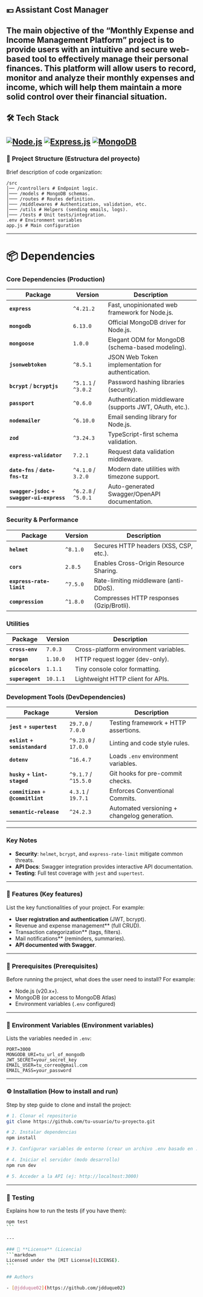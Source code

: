 ## 💴 Assistant Cost Manager

The main objective of the “Monthly Expense and Income Management Platform” project is to provide users with an intuitive and secure web-based tool to effectively manage their personal finances. This platform will allow users to record, monitor and analyze their monthly expenses and income, which will help them maintain a more solid control over their financial situation.
---
## 🛠 Tech Stack
[![Node.js](https://img.shields.io/badge/Node.js-20.x%2B-green)](https://nodejs.org/)
[![Express.js](https://img.shields.io/badge/Express.js-4.x-lightgrey)](https://expressjs.com/)
[![MongoDB](https://img.shields.io/badge/MongoDB-Atlas-blue)](https://www.mongodb.com/atlas)
---

### 📂 **Project Structure** (Estructura del proyecto)

Brief description of code organization:
```plaintext
/src
│── /controllers # Endpoint logic.
│─── /models # MongoDB schemas.
│─── /routes # Routes definition.
│─── /middlewares # Authentication, validation, etc.
│─── /utils # Helpers (sending emails, logs).
│─── /tests # Unit tests/integration.
.env # Environment variables
app.js # Main configuration
```

---

# 📦 Dependencies

### **Core Dependencies (Production)**
| Package | Version | Description |
|---------|---------|-------------|
| **`express`** | `^4.21.2` | Fast, unopinionated web framework for Node.js. |
| **`mongodb`** | `6.13.0` | Official MongoDB driver for Node.js. |
| **`mongoose`** | `1.0.0` | Elegant ODM for MongoDB (schema-based modeling). |
| **`jsonwebtoken`** | `^8.5.1` | JSON Web Token implementation for authentication. |
| **`bcrypt`** / **`bcryptjs`** | `^5.1.1` / `^3.0.2` | Password hashing libraries (security). |
| **`passport`** | `^0.6.0` | Authentication middleware (supports JWT, OAuth, etc.). |
| **`nodemailer`** | `^6.10.0` | Email sending library for Node.js. |
| **`zod`** | `^3.24.3` | TypeScript-first schema validation. |
| **`express-validator`** | `7.2.1` | Request data validation middleware. |
| **`date-fns`** / **`date-fns-tz`** | `^4.1.0` / `3.2.0` | Modern date utilities with timezone support. |
| **`swagger-jsdoc`** + **`swagger-ui-express`** | `^6.2.8` / `^5.0.1` | Auto-generated Swagger/OpenAPI documentation. |

### **Security & Performance**
| Package | Version | Description |
|---------|---------|-------------|
| **`helmet`** | `^8.1.0` | Secures HTTP headers (XSS, CSP, etc.). |
| **`cors`** | `2.8.5` | Enables Cross-Origin Resource Sharing. |
| **`express-rate-limit`** | `^7.5.0` | Rate-limiting middleware (anti-DDoS). |
| **`compression`** | `^1.8.0` | Compresses HTTP responses (Gzip/Brotli). |

### **Utilities**
| Package | Version | Description |
|---------|---------|-------------|
| **`cross-env`** | `7.0.3` | Cross-platform environment variables. |
| **`morgan`** | `1.10.0` | HTTP request logger (dev-only). |
| **`picocolors`** | `1.1.1` | Tiny console color formatting. |
| **`superagent`** | `10.1.1` | Lightweight HTTP client for APIs. |

### **Development Tools (DevDependencies)**
| Package | Version | Description |
|---------|---------|-------------|
| **`jest`** + **`supertest`** | `29.7.0` / `7.0.0` | Testing framework + HTTP assertions. |
| **`eslint`** + **`semistandard`** | `^9.23.0` / `17.0.0` | Linting and code style rules. |
| **`dotenv`** | `^16.4.7` | Loads `.env` environment variables. |
| **`husky`** + **`lint-staged`** | `^9.1.7` / `^15.5.0` | Git hooks for pre-commit checks. |
| **`commitizen`** + **`@commitlint`** | `4.3.1` / `19.7.1` | Enforces Conventional Commits. |
| **`semantic-release`** | `^24.2.3` | Automated versioning + changelog generation. |

---

### **Key Notes**
- **Security**: `helmet`, `bcrypt`, and `express-rate-limit` mitigate common threats.
- **API Docs**: Swagger integration provides interactive API documentation.
- **Testing**: Full test coverage with `jest` and `supertest`.

---

### 🚀 **Features** (Key features)
List the key functionalities of your project. For example:
- **User registration and authentication** (JWT, bcrypt).
- Revenue and expense management** (full CRUD).
- Transaction categorization** (tags, filters).
- Mail notifications** (reminders, summaries).
- **API documented with Swagger**.

---

### 📌 **Prerequisites** (Prerequisites)
Before running the project, what does the user need to install? For example:
- Node.js (v20.x+).
- MongoDB (or access to MongoDB Atlas)
- Environment variables (`.env` configured)

---

### 📄 **Environment Variables** (Environment variables)
Lists the variables needed in `.env`:
```env
PORT=3000
MONGODB_URI=tu_url_of_mongodb
JWT_SECRET=your_secret_key
EMAIL_USER=tu_correo@gmail.com
EMAIL_PASS=your_password
```
---

### ⚙️ **Installation** (How to install and run)
Step by step guide to clone and install the project:
```bash
# 1. Clonar el repositorio
git clone https://github.com/tu-usuario/tu-proyecto.git

# 2. Instalar dependencias
npm install

# 3. Configurar variables de entorno (crear un archivo .env basado en .env.example)

# 4. Iniciar el servidor (modo desarrollo)
npm run dev

# 5. Acceder a la API (ej: http://localhost:3000)
```
---

### 🧪 **Testing**
Explains how to run the tests (if you have them):
````bash
npm test
```

---

### 📜 **License** (Licencia)
```markdown
Licensed under the [MIT License](LICENSE).
```

## Authors

- [@jdduque02](https://github.com/jdduque02)

